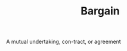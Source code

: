 ---
title: Bargain
letter: B
permalink: "/definitions/bargain.html"
body: A mutual undertaking, con-tract, or agreement
published_at: '2018-07-07'
layout: post
---